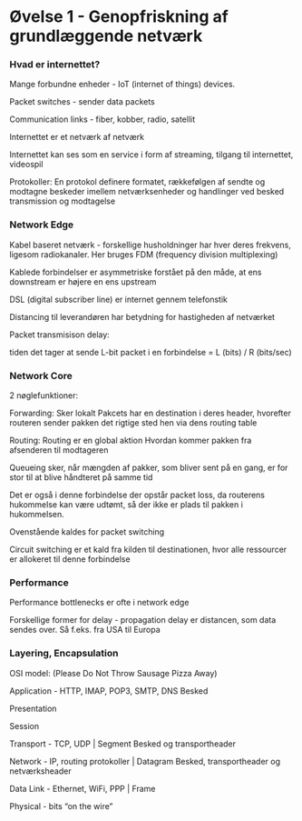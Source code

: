 # Øvelse 1 - Genopfriskning af grundlæggende netværk

### **Hvad er internettet?**

Mange forbundne enheder - IoT (internet of things) devices. 

Packet switches - sender data packets

Communication links - fiber, kobber, radio, satellit 

Internettet er et netværk af netværk

Internettet kan ses som en service i form af streaming, tilgang til internettet, videospil

Protokoller:
En protokol definere formatet, rækkefølgen af sendte og modtagne beskeder imellem netværksenheder og handlinger ved besked transmission og modtagelse

### Network Edge

Kabel baseret netværk - forskellige husholdninger har hver deres frekvens, ligesom radiokanaler. Her bruges FDM (frequency division multiplexing)

Kablede forbindelser er asymmetriske forstået på den måde, at ens downstream er højere en ens upstream 

DSL (digital subscriber line) er internet gennem telefonstik

Distancing til leverandøren har betydning for hastigheden af netværket

Packet transmisison delay:

tiden det tager at sende L-bit packet i en forbindelse = L (bits) / R (bits/sec)

### Network Core

2 nøglefunktioner:

Forwarding:
Sker lokalt
Pakcets har en destination i deres header, hvorefter routeren sender pakken det rigtige sted hen via dens routing table

Routing:
Routing er en global aktion
Hvordan kommer pakken fra afsenderen til modtageren

Queueing sker, når mængden af pakker, som bliver sent på en gang, er for stor til at blive håndteret på samme tid

Det er også i denne forbindelse der opstår packet loss, da routerens hukommelse kan være udtømt, så der ikke er plads til pakken i hukommelsen.

Ovenstående kaldes for packet switching

Circuit switching er et kald fra kilden til destinationen, hvor alle ressourcer er allokeret til denne forbindelse

### Performance

Performance bottlenecks er ofte i network edge

Forskellige former for delay - propagation delay er distancen, som data sendes over. Så f.eks. fra USA til Europa

### Layering, Encapsulation

OSI model: (Please Do Not Throw Sausage Pizza Away)

Application - HTTP, IMAP, POP3, SMTP, DNS            Besked

Presentation 

Session

Transport - TCP, UDP                        |  Segment           Besked og transportheader

Network - IP, routing protokoller  |  Datagram         Besked, transportheader og netværksheader

Data Link - Ethernet, WiFi, PPP       |  Frame

Physical - bits “on the wire”